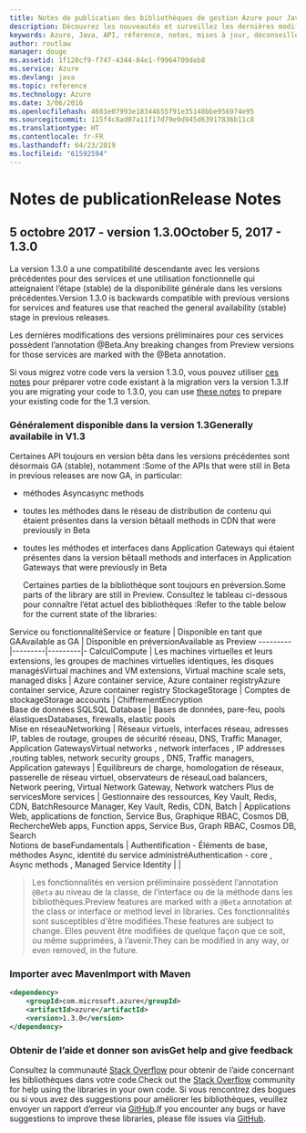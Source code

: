 ```yaml
---
title: Notes de publication des bibliothèques de gestion Azure pour Java | Microsoft Docs
description: Découvrez les nouveautés et surveillez les dernières modifications dans les bibliothèques de gestion Azure pour Java
keywords: Azure, Java, API, référence, notes, mises à jour, déconseiller
author: routlaw
manager: douge
ms.assetid: 1f128cf9-f747-4344-84e1-f9964709deb8
ms.service: Azure
ms.devlang: java
ms.topic: reference
ms.technology: Azure
ms.date: 3/06/2016
ms.openlocfilehash: 4681e07993e18344655f91e35148bbe956974e95
ms.sourcegitcommit: 115f4c8ad07a11f17d79e9d945d63917836b11c8
ms.translationtype: HT
ms.contentlocale: fr-FR
ms.lasthandoff: 04/23/2019
ms.locfileid: "61592594"
---
```

# <a name="release-notes"></a><span data-ttu-id="706ec-104">Notes de publication</span><span class="sxs-lookup"><span data-stu-id="706ec-104">Release Notes</span></span> 

## <a name="october-5-2017---130"></a><span data-ttu-id="706ec-105">5 octobre 2017 - version 1.3.0</span><span class="sxs-lookup"><span data-stu-id="706ec-105">October 5, 2017 - 1.3.0</span></span> 

<span data-ttu-id="706ec-106">La version 1.3.0 a une compatibilité descendante avec les versions précédentes pour des services et une utilisation fonctionnelle qui atteignaient l’étape (stable) de la disponibilité générale dans les versions précédentes.</span><span class="sxs-lookup"><span data-stu-id="706ec-106">Version 1.3.0 is backwards compatible with previous versions for services and features use that reached the general availability (stable) stage in previous releases.</span></span>

<span data-ttu-id="706ec-107">Les dernières modifications des versions préliminaires pour ces services possèdent l’annotation @Beta.</span><span class="sxs-lookup"><span data-stu-id="706ec-107">Any breaking changes from Preview versions for those services are marked with the @Beta annotation.</span></span>

<span data-ttu-id="706ec-108">Si vous migrez votre code vers la version 1.3.0, vous pouvez utiliser [ces notes](https://github.com/Azure/azure-sdk-for-java/blob/master/notes/prepare-for-1.3.0.md) pour préparer votre code existant à la migration vers la version 1.3.</span><span class="sxs-lookup"><span data-stu-id="706ec-108">If you are migrating your code to 1.3.0, you can use [these notes](https://github.com/Azure/azure-sdk-for-java/blob/master/notes/prepare-for-1.3.0.md) to prepare your existing code for the 1.3 version.</span></span>

### <a name="generally-availabile-in-v13"></a><span data-ttu-id="706ec-109">Généralement disponible dans la version 1.3</span><span class="sxs-lookup"><span data-stu-id="706ec-109">Generally availabile in V1.3</span></span>

<span data-ttu-id="706ec-110">Certaines API toujours en version bêta dans les versions précédentes sont désormais GA (stable), notamment :</span><span class="sxs-lookup"><span data-stu-id="706ec-110">Some of the APIs that were still in Beta in previous releases are now GA, in particular:</span></span>

- <span data-ttu-id="706ec-111">méthodes Async</span><span class="sxs-lookup"><span data-stu-id="706ec-111">async methods</span></span>
- <span data-ttu-id="706ec-112">toutes les méthodes dans le réseau de distribution de contenu qui étaient présentes dans la version bêta</span><span class="sxs-lookup"><span data-stu-id="706ec-112">all methods in CDN that were previously in Beta</span></span>
- <span data-ttu-id="706ec-113">toutes les méthodes et interfaces dans Application Gateways qui étaient présentes dans la version bêta</span><span class="sxs-lookup"><span data-stu-id="706ec-113">all methods and interfaces in Application Gateways that were previously in Beta</span></span>

  <span data-ttu-id="706ec-114">Certaines parties de la bibliothèque sont toujours en préversion.</span><span class="sxs-lookup"><span data-stu-id="706ec-114">Some parts of the library are still in Preview.</span></span> <span data-ttu-id="706ec-115">Consultez le tableau ci-dessous pour connaître l’état actuel des bibliothèques :</span><span class="sxs-lookup"><span data-stu-id="706ec-115">Refer to the table below for the current state of the libraries:</span></span>

<span data-ttu-id="706ec-116">Service ou fonctionnalité</span><span class="sxs-lookup"><span data-stu-id="706ec-116">Service or feature</span></span> | <span data-ttu-id="706ec-117">Disponible en tant que GA</span><span class="sxs-lookup"><span data-stu-id="706ec-117">Available as GA</span></span> | <span data-ttu-id="706ec-118">Disponible en préversion</span><span class="sxs-lookup"><span data-stu-id="706ec-118">Available as Preview</span></span> 
---------|---------|---------|-
<span data-ttu-id="706ec-119">Calcul</span><span class="sxs-lookup"><span data-stu-id="706ec-119">Compute</span></span>  | <span data-ttu-id="706ec-120">Les machines virtuelles et leurs extensions, les groupes de machines virtuelles identiques, les disques managés</span><span class="sxs-lookup"><span data-stu-id="706ec-120">Virtual machines and VM extensions, Virtual machine scale sets, managed disks</span></span>   | <span data-ttu-id="706ec-121">Azure container service, Azure container registry</span><span class="sxs-lookup"><span data-stu-id="706ec-121">Azure container service, Azure container registry</span></span> 
<span data-ttu-id="706ec-122">Stockage</span><span class="sxs-lookup"><span data-stu-id="706ec-122">Storage</span></span>   |  <span data-ttu-id="706ec-123">Comptes de stockage</span><span class="sxs-lookup"><span data-stu-id="706ec-123">Storage accounts</span></span>       |    <span data-ttu-id="706ec-124">Chiffrement</span><span class="sxs-lookup"><span data-stu-id="706ec-124">Encryption</span></span>     
<span data-ttu-id="706ec-125">Base de données SQL</span><span class="sxs-lookup"><span data-stu-id="706ec-125">SQL Database</span></span>  | <span data-ttu-id="706ec-126">Bases de données, pare-feu, pools élastiques</span><span class="sxs-lookup"><span data-stu-id="706ec-126">Databases, firewalls, elastic pools</span></span>              
<span data-ttu-id="706ec-127">Mise en réseau</span><span class="sxs-lookup"><span data-stu-id="706ec-127">Networking</span></span>    |  <span data-ttu-id="706ec-128">Réseaux virtuels, interfaces réseau, adresses IP, tables de routage, groupes de sécurité réseau, DNS, Traffic Manager, Application Gateways</span><span class="sxs-lookup"><span data-stu-id="706ec-128">Virtual networks , network interfaces , IP addresses ,routing tables, network security groups , DNS, Traffic managers, Application gateways</span></span>  |    <span data-ttu-id="706ec-129">Équilibreurs de charge, homologation de réseaux, passerelle de réseau virtuel, observateurs de réseau</span><span class="sxs-lookup"><span data-stu-id="706ec-129">Load balancers, Network peering, Virtual Network Gateway, Network watchers</span></span> 
<span data-ttu-id="706ec-130">Plus de services</span><span class="sxs-lookup"><span data-stu-id="706ec-130">More services</span></span>    |  <span data-ttu-id="706ec-131">Gestionnaire des ressources, Key Vault, Redis, CDN, Batch</span><span class="sxs-lookup"><span data-stu-id="706ec-131">Resource Manager, Key Vault, Redis,  CDN, Batch</span></span>       |  <span data-ttu-id="706ec-132">Applications Web, applications de fonction, Service Bus, Graphique RBAC, Cosmos DB, Recherche</span><span class="sxs-lookup"><span data-stu-id="706ec-132">Web apps, Function apps, Service Bus, Graph RBAC, Cosmos DB, Search</span></span>  
<span data-ttu-id="706ec-133">Notions de base</span><span class="sxs-lookup"><span data-stu-id="706ec-133">Fundamentals</span></span>     |   <span data-ttu-id="706ec-134">Authentification - Éléments de base, méthodes Async, identité du service administré</span><span class="sxs-lookup"><span data-stu-id="706ec-134">Authentication - core , Async methods , Managed Service Identity</span></span>      |      |

> <span data-ttu-id="706ec-135">Les fonctionnalités en version préliminaire possèdent l’annotation `@Beta` au niveau de la classe, de l’interface ou de la méthode dans les bibliothèques.</span><span class="sxs-lookup"><span data-stu-id="706ec-135">Preview features are marked with a `@Beta` annotation at the class or interface or method level in libraries.</span></span> <span data-ttu-id="706ec-136">Ces fonctionnalités sont susceptibles d'être modifiées.</span><span class="sxs-lookup"><span data-stu-id="706ec-136">These features are subject to change.</span></span> <span data-ttu-id="706ec-137">Elles peuvent être modifiées de quelque façon que ce soit, ou même supprimées, à l’avenir.</span><span class="sxs-lookup"><span data-stu-id="706ec-137">They can be modified in any way, or even removed, in the future.</span></span>

### <a name="import-with-maven"></a><span data-ttu-id="706ec-138">Importer avec Maven</span><span class="sxs-lookup"><span data-stu-id="706ec-138">Import with Maven</span></span>

```XML
<dependency>
    <groupId>com.microsoft.azure</groupId>
    <artifactId>azure</artifactId>
    <version>1.3.0</version>
</dependency>
```

### <a name="get-help-and-give-feedback"></a><span data-ttu-id="706ec-139">Obtenir de l’aide et donner son avis</span><span class="sxs-lookup"><span data-stu-id="706ec-139">Get help and give feedback</span></span>

<span data-ttu-id="706ec-140">Consultez la communauté [Stack Overflow](http://stackoverflow.com/questions/tagged/azure-java-sdk) pour obtenir de l’aide concernant les bibliothèques dans votre code.</span><span class="sxs-lookup"><span data-stu-id="706ec-140">Check out the [Stack Overflow](http://stackoverflow.com/questions/tagged/azure-java-sdk) community for help using the libraries in your own code.</span></span> <span data-ttu-id="706ec-141">Si vous rencontrez des bogues ou si vous avez des suggestions pour améliorer les bibliothèques, veuillez envoyer un rapport d’erreur via [GitHub](https://github.com/Azure/azure-sdk-for-java/issues).</span><span class="sxs-lookup"><span data-stu-id="706ec-141">If you encounter any bugs or have suggestions to improve these libraries, please file issues via [GitHub](https://github.com/Azure/azure-sdk-for-java/issues).</span></span>


